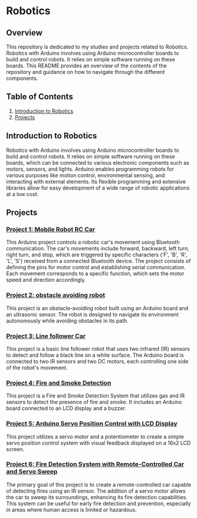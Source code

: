 # Robotics

## Overview

This repository is dedicated to my studies and projects related to Robotics. Robotics with Arduino involves using Arduino microcontroller boards to build and control robots. It relies on simple software running on these boards. This README provides an overview of the contents of the repository and guidance on how to navigate through the different components.

## Table of Contents

1. [Introduction to Robotics](#Introduction-to-Robotics)
2. [Projects](#projects)


## Introduction to Robotics

Robotics with Arduino involves using Arduino microcontroller boards to build and control robots. It relies on simple software running on these boards, which can be connected to various electronic components such as motors, sensors, and lights. Arduino enables programming robots for various purposes like motion control, environmental sensing, and interacting with external elements. Its flexible programming and extensive libraries allow for easy development of a wide range of robotic applications at a low cost.

## Projects

### [Project 1: Mobile Robot RC Car](Mobile_Car_Code.ino)

This Arduino project controls a robotic car's movement using Bluetooth communication. The car's movements include forward, backward, left turn, right turn, and stop, which are triggered by specific characters ('F', 'B', 'R', 'L', 'S') received from a connected Bluetooth device. The project consists of defining the pins for motor control and establishing serial communication. Each movement corresponds to a specific function, which sets the motor speed and direction accordingly.

### [Project 2: obstacle avoiding robot](Obstacle_Avoiding_Code.ino)
 
This project is an obstacle-avoiding robot built using an Arduino board and an ultrasonic sensor. The robot is designed to navigate its environment autonomously while avoiding obstacles in its path.

### [Project 3: Line follower Car](Line_Follower_Code.ino)
 
This project is a basic line follower robot that uses two infrared (IR) sensors to detect and follow a black line on a white surface. The Arduino board is connected to two IR sensors and two DC motors, each controlling one side of the robot's movement.

### [Project 4: Fire and Smoke Detection](Fire_Smoke_With_buzzer_MQ2_IR.ino)

This project is a Fire and Smoke Detection System that utilizes gas and IR sensors to detect the presence of fire and smoke. It includes an Arduino board connected to an LCD display and a buzzer.

### [Project 5: Arduino Servo Position Control with LCD Display](Arduino_Servo_Position_Control_with_LCD_Display.ino)

This project utilizes a servo motor and a potentiometer to create a simple servo position control system with visual feedback displayed on a 16x2 LCD screen.

### [Project 6: Fire Detection System with Remote-Controlled Car and Servo Sweep](Fire_Detection_System_with_Remote_Controlled_Car_and_Servo_Sweep.ino)

The primary goal of this project is to create a remote-controlled car capable of detecting fires using an IR sensor. The addition of a servo motor allows the car to sweep its surroundings, enhancing its fire detection capabilities. This system can be useful for early fire detection and prevention, especially in areas where human access is limited or hazardous.


